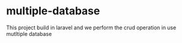 # multiple-database
This project build in laravel and we perform the crud operation in use mutltiple database  

